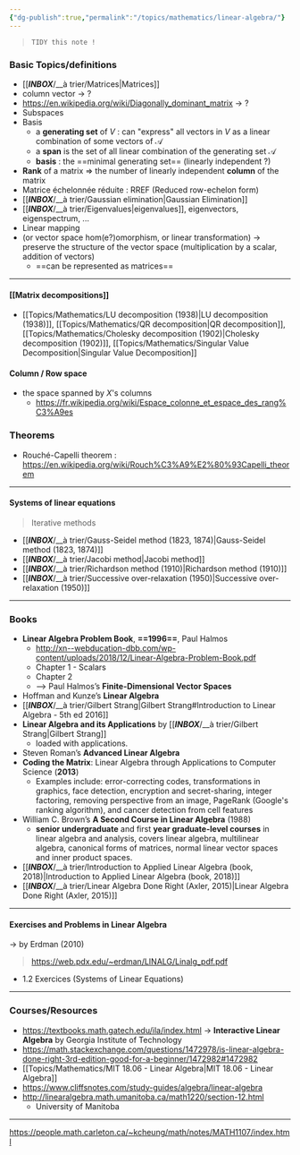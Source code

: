 ```yaml
---
{"dg-publish":true,"permalink":"/topics/mathematics/linear-algebra/"}
---
```

> 
> `TIDY this note !`
> 
### Basic Topics/definitions
- [[___INBOX___/__à trier/Matrices|Matrices]]
- column vector -> ?
- https://en.wikipedia.org/wiki/Diagonally_dominant_matrix -> ?
- Subspaces
- Basis
	- a **generating set** of $V$ : can "express" all vectors in $V$ as a linear combination of some vectors of $\mathcal{A}$
	- a **span** is the set of all linear combination of the generating set $\mathcal{A}$
	- **basis** : the ==minimal generating set== (linearly independent ?)
- **Rank** of a matrix => the number of linearly independent **column** of the matrix
-  Matrice échelonnée réduite : RREF (Reduced row-echelon form)
- [[___INBOX___/__à trier/Gaussian elimination|Gaussian Elimination]]
- [[___INBOX___/__à trier/Eigenvalues|eigenvalues]], eigenvectors, eigenspectrum, ...
- Linear mapping
- (or vector space hom(e?)omorphism, or linear transformation) -> preserve the structure of the vector space (multiplication by a scalar, addition of vectors)
	- ==can be represented as matrices==

---
#### [[Matrix decompositions]]
- [[Topics/Mathematics/LU decomposition (1938)|LU decomposition (1938)]], [[Topics/Mathematics/QR decomposition|QR decomposition]], [[Topics/Mathematics/Cholesky decomposition (1902)|Cholesky decomposition (1902)]], [[Topics/Mathematics/Singular Value Decomposition|Singular Value Decomposition]]

#### Column / Row space
- the space spanned by $X$'s columns
	- https://fr.wikipedia.org/wiki/Espace_colonne_et_espace_des_rang%C3%A9es

### Theorems
- Rouché-Capelli theorem : https://en.wikipedia.org/wiki/Rouch%C3%A9%E2%80%93Capelli_theorem

---
#### Systems of linear equations
> 
> Iterative methods
> 
- [[___INBOX___/__à trier/Gauss-Seidel method (1823, 1874)|Gauss-Seidel method (1823, 1874)]]
- [[___INBOX___/__à trier/Jacobi method|Jacobi method]]
- [[___INBOX___/__à trier/Richardson method (1910)|Richardson method (1910)]]
- [[___INBOX___/__à trier/Successive over-relaxation (1950)|Successive over-relaxation (1950)]]

---
### Books

- **Linear Algebra Problem Book**, **==1996==**, Paul Halmos
	- http://xn--webducation-dbb.com/wp-content/uploads/2018/12/Linear-Algebra-Problem-Book.pdf
	- Chapter 1 - Scalars
	- Chapter 2
	- --> Paul Halmos’s **Finite-Dimensional Vector Spaces**
- Hoffman and Kunze’s **Linear Algebra**
- [[___INBOX___/__à trier/Gilbert Strang|Gilbert Strang#Introduction to Linear Algebra - 5th ed 2016]]
- **Linear Algebra and its Applications** by [[___INBOX___/__à trier/Gilbert Strang|Gilbert Strang]]
	- loaded with applications.
- Steven Roman’s **Advanced Linear Algebra**
- **Coding the Matrix**: Linear Algebra through Applications to Computer Science (**2013**)
	- Examples include: error-correcting codes, transformations in graphics, face detection, encryption and secret-sharing, integer factoring, removing perspective from an image, PageRank (Google's ranking algorithm), and cancer detection from cell features
- William C. Brown’s **A Second Course in Linear Algebra** (1988)
	- **senior undergraduate** and first **year graduate-level courses** in linear algebra and analysis, covers linear algebra, multilinear algebra, canonical forms of matrices, normal linear vector spaces and inner product spaces.
- [[___INBOX___/__à trier/Introduction to Applied Linear Algebra (book, 2018)|Introduction to Applied Linear Algebra (book, 2018)]]
- [[___INBOX___/__à trier/Linear Algebra Done Right (Axler, 2015)|Linear Algebra Done Right (Axler, 2015)]]

---
#### Exercises and Problems in Linear Algebra
-> by Erdman (2010)

> https://web.pdx.edu/~erdman/LINALG/Linalg_pdf.pdf

- 1.2 Exercices (Systems of Linear Equations)


---
### Courses/Resources
- https://textbooks.math.gatech.edu/ila/index.html -> **Interactive Linear Algebra** by Georgia Institute of Technology
- https://math.stackexchange.com/questions/1472978/is-linear-algebra-done-right-3rd-edition-good-for-a-beginner/1472982#1472982
- [[Topics/Mathematics/MIT 18.06 - Linear Algebra|MIT 18.06 - Linear Algebra]]
- https://www.cliffsnotes.com/study-guides/algebra/linear-algebra
- http://linearalgebra.math.umanitoba.ca/math1220/section-12.html
	- University of Manitoba

---
https://people.math.carleton.ca/~kcheung/math/notes/MATH1107/index.html
